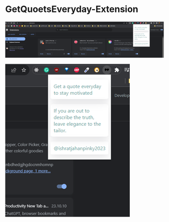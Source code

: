 # GetQuoetsEveryday-Extension
### ![ss](https://github.com/Pinky057/GetQuoetsEveryday-Extension/blob/main/Screenshot%202023-10-18%20014412.png)

![ss](https://github.com/Pinky057/GetQuoetsEveryday-Extension/blob/main/Screenshot%202023-10-18%20014448.png)
